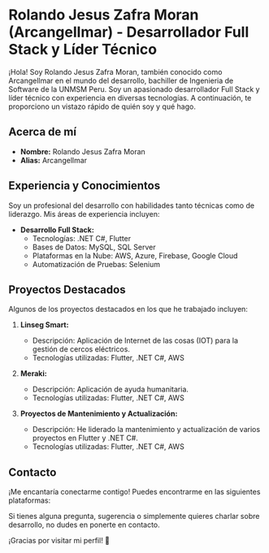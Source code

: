 # Rolando Jesus Zafra Moran (Arcangellmar) - Desarrollador Full Stack y Líder Técnico

¡Hola! Soy Rolando Jesus Zafra Moran, también conocido como Arcangellmar en el mundo del desarrollo, bachiller de Ingenieria de Software de la UNMSM Peru. Soy un apasionado desarrollador Full Stack y líder técnico con experiencia en diversas tecnologías. A continuación, te proporciono un vistazo rápido de quién soy y qué hago.

## Acerca de mí
- **Nombre:** Rolando Jesus Zafra Moran
- **Alias:** Arcangellmar

## Experiencia y Conocimientos
Soy un profesional del desarrollo con habilidades tanto técnicas como de liderazgo. Mis áreas de experiencia incluyen:

- **Desarrollo Full Stack:**
  - Tecnologías: .NET C#, Flutter
  - Bases de Datos: MySQL, SQL Server
  - Plataformas en la Nube: AWS, Azure, Firebase, Google Cloud
  - Automatización de Pruebas: Selenium

## Proyectos Destacados
Algunos de los proyectos destacados en los que he trabajado incluyen:

1. **Linseg Smart:**
   - Descripción: Aplicación de Internet de las cosas (IOT) para la gestión de cercos eléctricos.
   - Tecnologías utilizadas: Flutter, .NET C#, AWS

2. **Meraki:**
   - Descripción: Aplicación de ayuda humanitaria.
   - Tecnologías utilizadas: Flutter, .NET C#, AWS

3. **Proyectos de Mantenimiento y Actualización:**
   - Descripción: He liderado la mantenimiento y actualización de varios proyectos en Flutter y .NET C#.
   - Tecnologías utilizadas: Flutter, .NET C#, AWS

## Contacto
¡Me encantaría conectarme contigo! Puedes encontrarme en las siguientes plataformas:

<!--- - [LinkedIn](URL de tu perfil de LinkedIn) -->
<!--- - [Sitio Web/Portafolio](URL de tu sitio web o portafolio) -->

Si tienes alguna pregunta, sugerencia o simplemente quieres charlar sobre desarrollo, no dudes en ponerte en contacto.

¡Gracias por visitar mi perfil! 👋
